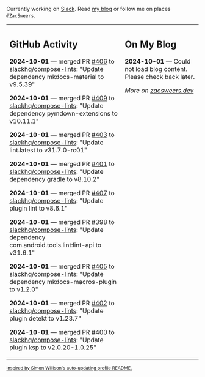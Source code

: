 Currently working on [Slack](https://slack.com/). Read [my blog](https://zacsweers.dev/) or follow me on places `@ZacSweers`.

<table><tr><td valign="top" width="60%">

## GitHub Activity
<!-- githubActivity starts -->
**2024-10-01** — merged PR [#406](https://github.com/slackhq/compose-lints/pull/406) to [slackhq/compose-lints](https://github.com/slackhq/compose-lints): "Update dependency mkdocs-material to v9.5.39"

**2024-10-01** — merged PR [#409](https://github.com/slackhq/compose-lints/pull/409) to [slackhq/compose-lints](https://github.com/slackhq/compose-lints): "Update dependency pymdown-extensions to v10.11.1"

**2024-10-01** — merged PR [#403](https://github.com/slackhq/compose-lints/pull/403) to [slackhq/compose-lints](https://github.com/slackhq/compose-lints): "Update lint.latest to v31.7.0-rc01"

**2024-10-01** — merged PR [#401](https://github.com/slackhq/compose-lints/pull/401) to [slackhq/compose-lints](https://github.com/slackhq/compose-lints): "Update dependency gradle to v8.10.2"

**2024-10-01** — merged PR [#407](https://github.com/slackhq/compose-lints/pull/407) to [slackhq/compose-lints](https://github.com/slackhq/compose-lints): "Update plugin lint to v8.6.1"

**2024-10-01** — merged PR [#398](https://github.com/slackhq/compose-lints/pull/398) to [slackhq/compose-lints](https://github.com/slackhq/compose-lints): "Update dependency com.android.tools.lint:lint-api to v31.6.1"

**2024-10-01** — merged PR [#405](https://github.com/slackhq/compose-lints/pull/405) to [slackhq/compose-lints](https://github.com/slackhq/compose-lints): "Update dependency mkdocs-macros-plugin to v1.2.0"

**2024-10-01** — merged PR [#402](https://github.com/slackhq/compose-lints/pull/402) to [slackhq/compose-lints](https://github.com/slackhq/compose-lints): "Update plugin detekt to v1.23.7"

**2024-10-01** — merged PR [#400](https://github.com/slackhq/compose-lints/pull/400) to [slackhq/compose-lints](https://github.com/slackhq/compose-lints): "Update plugin ksp to v2.0.20-1.0.25"
<!-- githubActivity ends -->
</td><td valign="top" width="40%">

## On My Blog
<!-- blog starts -->
**2024-10-01** — Could not load blog content. Please check back later.
<!-- blog ends -->
_More on [zacsweers.dev](https://zacsweers.dev/)_
</td></tr></table>

<sub><a href="https://simonwillison.net/2020/Jul/10/self-updating-profile-readme/">Inspired by Simon Willison's auto-updating profile README.</a></sub>